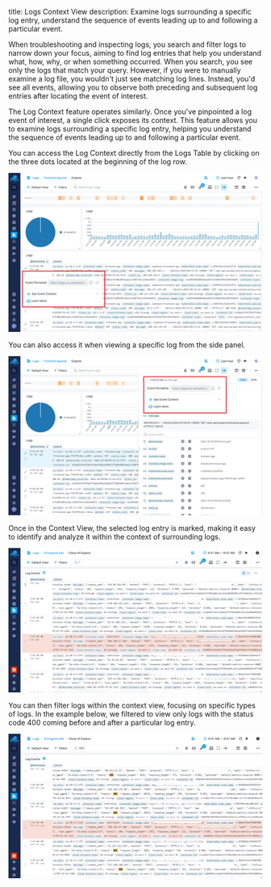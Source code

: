 title: Logs Context View
description: Examine logs surrounding a specific log entry, understand the sequence of events leading up to and following a particular event.

When troubleshooting and inspecting logs, you search and filter logs to narrow down your focus, aiming to find log entries that help you understand what, how, why, or when something occurred. When you search, you see only the logs that match your query. However, if you were to manually examine a log file, you wouldn't just see matching log lines. Instead, you'd see all events, allowing you to observe both preceding and subsequent log entries after locating the event of interest.

The Log Context feature operates similarly. Once you've pinpointed a log event of interest, a single click exposes its context. This feature allows you to examine logs surrounding a specific log entry, helping you understand the sequence of events leading up to and following a particular event.

You can access the Log Context directly from the Logs Table by clicking on the three dots located at the beginning of the log row. 

![Logs Context View Menu](/docs/images/logs/logs-context-view-menu.png)

You can also access it when viewing a specific log from the side panel.

![Logs Context View Menu](/docs/images/logs/logs-context-view-side-panel.png)

Once in the Context View, the selected log entry is marked, making it easy to identify and analyze it within the context of surrounding logs.

![Logs Context View](/docs/images/logs/logs-context-view.png)

You can then filter logs within the context view, focusing on specific types of logs. In the example below, we filtered to view only logs with the status code 400 coming before and after a particular log entry.

![Logs Context View 400](/docs/images/logs/logs-context-view-400.png)
